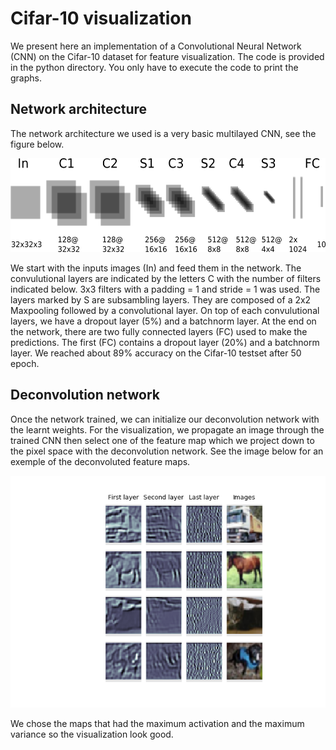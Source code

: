 # Cifar-10 visualization
We present here an implementation of a Convolutional Neural Network (CNN) on the Cifar-10 dataset for feature visualization. The code is provided in the python directory. You only have to execute the code to print the graphs.
## Network architecture
The network architecture we used is a very basic multilayed CNN, see the figure below.

<img src="https://github.com/jimleroux/Cifar-10-visualization/blob/master/png/architecture.png" height="150" width="600"> 

We start with the inputs images (In) and feed them in the network. The convulutional layers are indicated by the letters C with the number of filters indicated below. 3x3 filters with a padding = 1 and stride = 1 was used. The layers marked by S are subsambling layers. They are composed of a 2x2 Maxpooling followed by a convolutional layer. On top of each convulutional layers, we have a dropout layer (5\%) and a batchnorm layer. At the end on the network, there are two fully connected layers (FC) used to make the predictions. The first (FC) contains a dropout layer (20\%) and a batchnorm layer. We reached about 89% accuracy on the Cifar-10 testset after 50 epoch.
## Deconvolution network
Once the network trained, we can initialize our deconvolution network with the learnt weights. For the visualization, we propagate an image through the trained CNN then select one of the feature map which we project down to the pixel space with the deconvolution network. See the image below for an exemple of the deconvoluted feature maps.

![vis](https://github.com/jimleroux/Cifar-10-visualization/blob/master/png/visualization.png)

We chose the maps that had the maximum activation and the maximum variance so the visualization look good.
